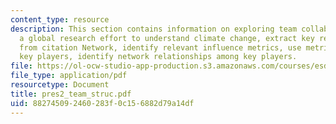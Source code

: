 ```yaml
---
content_type: resource
description: This section contains information on exploring team collaborations on
  a global research effort to understand climate change, extract key relationships
  from citation Network, identify relevant influence metrics, use metrics to identify
  key players, identify network relationships among key players.
file: https://ol-ocw-studio-app-production.s3.amazonaws.com/courses/esd-342-advanced-system-architecture-spring-2006/882745092460283f0c156882d79a14df_pres2_team_struc.pdf
file_type: application/pdf
resourcetype: Document
title: pres2_team_struc.pdf
uid: 88274509-2460-283f-0c15-6882d79a14df
---
```

